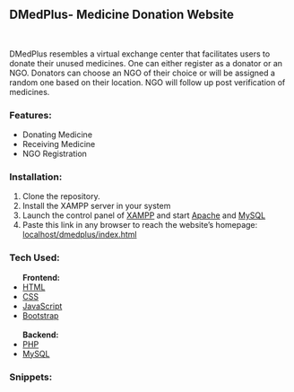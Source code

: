 <h2>DMedPlus- Medicine Donation Website</h2>
<br>
<p>
    DMedPlus resembles a virtual exchange center that facilitates users to donate
    their unused medicines. One can either register as a donator or an NGO.
    Donators can choose an NGO of their choice or will be assigned a random one based 
    on their location. NGO will follow up post verification of medicines.
</p>

<h3>Features:</h3>
<ul>
    <li>Donating Medicine</li>
    <li>Receiving Medicine</li>
    <li>NGO Registration</li>
</ul>

<h3>Installation:</h3>
<ol>
    <li>Clone the repository. </li>
    <li>Install the XAMPP server in your system </li>
    <li>Launch the control panel of <a href="https://www.apachefriends.org/">XAMPP</a>
        and start <a href="https://www.apache.org/">Apache</a> and <a href="https://www.mysql.com/">MySQL</a> </li>
    <li>Paste this link in any browser to reach the website’s homepage:<br>
        <a href="localhost/dmedplus/index.html">localhost/dmedplus/index.html</a>
    </li>
</ol>

<h3>Tech Used:</h3>
<ul>
    <b>Frontend:</b>
    <li><a href="https://html.spec.whatwg.org/multipage/">HTML</a></li>
    <li><a href="https://developer.mozilla.org/en-US/docs/Web/CSS">CSS</a></li>
    <li><a href="https://www.javascript.com/">JavaScript</a></li>
    <li><a href="https://getbootstrap.com/">Bootstrap</a> </li><br>
    <b>Backend:</b>
    <li><a href="https://www.php.net/">PHP</a></li>
    <li><a href="https://www.mysql.com/">MySQL</a></li>
</ul>

<h3>Snippets:</h3> 
